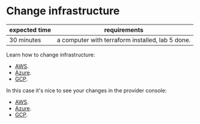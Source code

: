 # Change infrastructure

|expected time|requirements                        |
|-------------|------------------------------------|
|30 minutes   |a computer with terraform installed, lab 5 done.|

Learn how to change infrastructure:

- [AWS](https://learn.hashicorp.com/tutorials/terraform/aws-change?in=terraform/aws-get-started).
- [Azure](https://learn.hashicorp.com/tutorials/terraform/azure-change?in=terraform/azure-get-started).
- [GCP](https://learn.hashicorp.com/tutorials/terraform/google-cloud-platform-change?in=terraform/gcp-get-started).

In this case it's nice to see your changes in the provider console:

- [AWS](https://aws.amazon.com/console/).
- [Azure](https://portal.azure.com/#blade/HubsExtension/BrowseResourceGroups).
- [GCP](https://console.cloud.google.com/).
